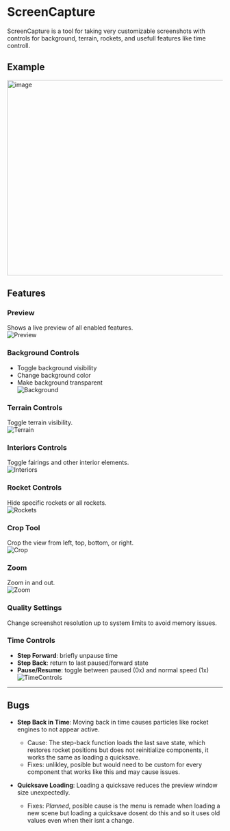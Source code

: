 # ScreenCapture

ScreenCapture is a tool for taking very customizable screenshots with controls for background, terrain, rockets, and usefull features like time controll.  

## Example
<img width="1120" height="455" alt="image" src="https://github.com/user-attachments/assets/198bd6ca-5bfa-4e76-a951-3e193b3c9953" />


## Features

### Preview  
Shows a live preview of all enabled features.  
![Preview](gifs/preview.gif)

### Background Controls  
- Toggle background visibility  
- Change background color  
- Make background transparent  
![Background](gifs/background.gif)

### Terrain Controls  
Toggle terrain visibility.  
![Terrain](gifs/terrain.gif)

### Interiors Controls  
Toggle fairings and other interior elements.  
![Interiors](gifs/interiors.gif)

### Rocket Controls  
Hide specific rockets or all rockets.  
![Rockets](gifs/rockets.gif)

### Crop Tool  
Crop the view from left, top, bottom, or right.  
![Crop](gifs/crop.gif)

### Zoom  
Zoom in and out.  
![Zoom](gifs/zoom.gif)

### Quality Settings  
Change screenshot resolution up to system limits to avoid memory issues.  

### Time Controls  
- **Step Forward**: briefly unpause time  
- **Step Back**: return to last paused/forward state  
- **Pause/Resume**: toggle between paused (0x) and normal speed (1x)  
![TimeControls](gifs/time.gif)

---

## Bugs
- **Step Back in Time**: Moving back in time causes particles like rocket engines to not appear active.  
  - Cause: The step-back function loads the last save state, which restores rocket positions but does not reinitialize components, it works the same as loading a quicksave.
  - Fixes: unlikley, posible but would need to be custom for every component that works like this and may cause issues.  

- **Quicksave Loading**: Loading a quicksave reduces the preview window size unexpectedly.
  - Fixes: *Planned*, posible cause is the menu is remade when loading a new scene but loading a quicksave dosent do this and so it uses old values even when their isnt a change.

